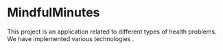 # MindfulMinutes
This project is an application related to different types of health problems. We have implemented various technologies .
